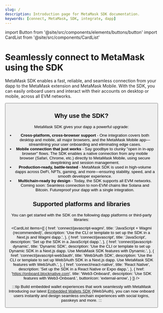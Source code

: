 ```yaml
---
slug: /
description: Introduction page for MetaMask SDK documentation.
keywords: [connect, MetaMask, SDK, integrate, dapp]
---
```


import Button from '@site/src/components/elements/buttons/button'
import CardList from '@site/src/components/CardList'

# Seamlessly connect to MetaMask using the SDK

MetaMask SDK enables a fast, reliable, and seamless connection from your dapp to the MetaMask extension and MetaMask Mobile.
With the SDK, you can easily onboard users and interact with their accounts on desktop or mobile, across all EVM networks.

<p align="center">
  <Button
    as="a"
    href="connect/javascript-wagmi"
    label="Get started with the SDK"
    icon="arrow-right"
    style={{
            '--button-color-hover': 'var(--general-black)',
            '--button-text-color-hover': 'var(--general-white)',
          }}
  />
</p>

## Why use the SDK?

MetaMask SDK gives your dapp a powerful upgrade:

- **Cross-platform, cross-browser support** - One integration covers both desktop and mobile, all major browsers, and the MetaMask Mobile app—streamlining your user onboarding and eliminating edge cases.
- **Mobile connection that just works** - Say goodbye to clunky "open in in-app browser" flows.
  The SDK enables a native connection from any mobile browser (Safari, Chrome, etc.) directly to MetaMask Mobile, using secure deeplinking and session management.
- **Production-ready, battle-tested** - MetaMask SDK is used in high-volume dapps across DeFi, NFTs, gaming, and more—ensuring stability, speed, and a smooth developer experience.
- **Multichain-ready by design** - Today, the SDK supports all EVM networks.
  Coming soon: Seamless connection to non-EVM chains like Solana and Bitcoin.
  Futureproof your dapp with a single integration.

## Supported platforms and libraries

You can get started with the SDK on the following dapp platforms or third-party libraries:

<CardList
  items={[
    {
      href: 'connect/javascript-wagmi',
      title: 'JavaScript + Wagmi (recommended)',
      description: 'Use the CLI or template to set up the SDK in a Next.js and Wagmi dapp.',
    },
    {
      href: 'connect/javascript',
      title: 'JavaScript',
      description: 'Set up the SDK in a JavaScript dapp.',
    },
    {
      href: 'connect/javascript-dynamic',
      title: 'Dynamic SDK',
      description: 'Use the CLI or template to set up Dynamic SDK in a Next.js dapp. Use MetaMask SDK features with Dynamic.',
    },
    {
      href: 'connect/javascript-web3auth',
      title: 'Web3Auth SDK',
      description: 'Use the CLI or template to set up Web3Auth SDK in a Next.js dapp. Use MetaMask SDK features with Web3Auth.',
    },
    {
      href: 'connect/react-native',
      title: 'React Native',
      description: 'Set up the SDK in a React Native or Expo dapp.',
    },
    {
      href: 'https://onboard.blocknative.com',
      title: 'Web3-Onboard',
      description: 'Use SDK features with Web3-Onboard.',
      buttonIcon: 'external-arrow',
    }
  ]}
/>

:::tip Build embedded wallet experiences that work seamlessly with MetaMask
Introducing our latest [Embedded Wallets SDK](connect/javascript-web3auth.md) (Web3Auth), you can now onboard users
instantly and design seamless onchain experiences with social logins, passkeys and more.
:::
